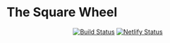 # The Square Wheel

<div align="center">
  <a href="https://drone.tno.sh/emilianobovetti/the-square-wheel"><img src="https://drone.tno.sh/api/badges/emilianobovetti/the-square-wheel/status.svg?branch=master" alt="Build Status" /></a>
  <a href="https://app.netlify.com/sites/thesquarewheel/deploys"><img src="https://api.netlify.com/api/v1/badges/c3da0478-61a9-4f5e-af64-353db00e687d/deploy-status" alt="Netlify Status" /></a>
</div>
